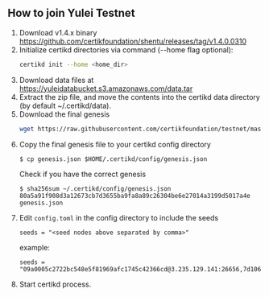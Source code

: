 ## How to join Yulei Testnet

1. Download v1.4.x binary https://github.com/certikfoundation/shentu/releases/tag/v1.4.0.0310
2. Initialize certikd directories via command (--home flag optional):
   ```bash
   certikd init --home <home_dir>
   ```
3. Download data files at https://yuleidatabucket.s3.amazonaws.com/data.tar
4. Extract the zip file, and move the contents into the certikd data directory (by default ~/.certikd/data).
5. Download the final genesis
    ```bash
    wget https://raw.githubusercontent.com/certikfoundation/testnet/master/yulei-1/genesis.json .
    ```
1. Copy the final genesis file to your certikd config directory
    ```
    $ cp genesis.json $HOME/.certikd/config/genesis.json
    ```
    Check if you have the correct genesis
    ```
    $ sha256sum ~/.certikd/config/genesis.json
    80a5a91f908d3a12673cb7d3655ba9fa8a89c26304be6e27014a3199d5017a4e  genesis.json
    ```
2. Edit `config.toml` in the config directory to include the seeds
    ```
    seeds = "<seed nodes above separated by comma>"
    ```
    example:
    ```
    seeds = "09a0005c2722bc548e5f81969afc1745c42366cd@3.235.129.141:26656,7d106850c5b3aacc12cd9b652dc10e97442eda3b@54.174.90.219:26656,c4d7166d53ee6418345fd76379a1a7a8189d4599@54.158.85.220:26656,75c2c5da9cc2567cf57cb5435943c5366386b93d@3.81.157.87:26656,2619328b25a7c010b99c9e26f42562e4ce4440fb@3.236.254.184:26656"
    ```
5. Start certikd process.
